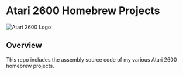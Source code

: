# Atari 2600 Homebrew Projects

![Atari 2600 Logo](https://upload.wikimedia.org/wikipedia/commons/thumb/5/58/Atari_Official_2012_Logo.svg/218px-Atari_Official_2012_Logo.svg.png)

## Overview

This repo includes the assembly source code of my various Atari 2600 homebrew projects.
